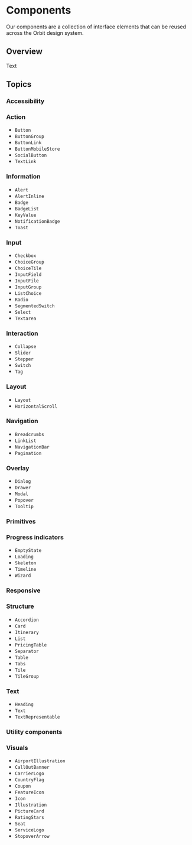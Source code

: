 # Components

Our components are a collection of interface elements that can be reused across the Orbit design system.

## Overview

<!--@START_MENU_TOKEN@-->Text<!--@END_MENU_TOKEN@-->

## Topics

### Accessibility

### Action

- ``Button``
- ``ButtonGroup``
- ``ButtonLink``
- ``ButtonMobileStore``
- ``SocialButton``
- ``TextLink``

### Information

- ``Alert``
- ``AlertInline``
- ``Badge``
- ``BadgeList``
- ``KeyValue``
- ``NotificationBadge``
- ``Toast``

### Input

- ``Checkbox``
- ``ChoiceGroup``
- ``ChoiceTile``
- ``InputField``
- ``InputFile``
- ``InputGroup``
- ``ListChoice``
- ``Radio``
- ``SegmentedSwitch``
- ``Select``
- ``Textarea``

### Interaction

- ``Collapse``
- ``Slider``
- ``Stepper``
- ``Switch``
- ``Tag``

### Layout

- ``Layout``
- ``HorizontalScroll``

### Navigation

- ``Breadcrumbs``
- ``LinkList``
- ``NavigationBar``
- ``Pagination``

### Overlay

- ``Dialog``
- ``Drawer``
- ``Modal``
- ``Popover``
- ``Tooltip``

### Primitives

### Progress indicators

- ``EmptyState``
- ``Loading``
- ``Skeleton``
- ``Timeline``
- ``Wizard``

### Responsive

### Structure

- ``Accordion``
- ``Card``
- ``Itinerary``
- ``List``
- ``PricingTable``
- ``Separator``
- ``Table``
- ``Tabs``
- ``Tile``
- ``TileGroup``

### Text

- ``Heading``
- ``Text``
- ``TextRepresentable``

### Utility components

### Visuals

- ``AirportIllustration``
- ``CallOutBanner``
- ``CarrierLogo``
- ``CountryFlag``
- ``Coupon``
- ``FeatureIcon``
- ``Icon``
- ``Illustration``
- ``PictureCard``
- ``RatingStars``
- ``Seat``
- ``ServiceLogo``
- ``StopoverArrow``
